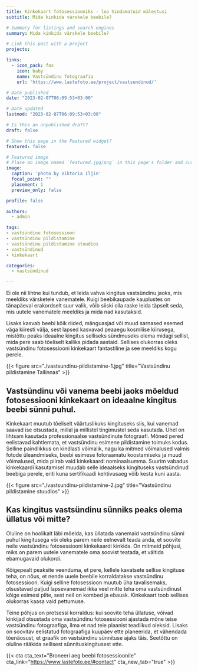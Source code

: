 ```yaml
---
title: Kinkekaart fotosessiooniks - loo hindamatuid mälestusi
subtitle: Mida kinkida värskele beebile?

# Summary for listings and search engines
summary: Mida kinkida värskele beebile?

# Link this post with a project
projects: 

links:
  - icon_pack: fas
    icon: baby
    name: Vastsündinu fotograafia
    url: 'https://www.lastefoto.ee/project/vastsundinud/'

# Date published
date: "2023-02-07T06:09:53+03:00"

# Date updated
lastmod: "2023-02-07T06:09:53+03:00"

# Is this an unpublished draft?
draft: false

# Show this page in the Featured widget?
featured: false

# Featured image
# Place an image named `featured.jpg/png` in this page's folder and customize its options here.
image:
  caption: 'photo by Viktoria Iljin'
  focal_point: ""
  placement: 1
  preview_only: false

profile: false

authors:
  - admin

tags:
- vastsündinu fotosessioon 
- vastsündinu pildistamine
- vastsündinu pildistamine stuudios
- vastsündinud
- kinkekaart

categories:
  - vastsündinud

---
```

Ei ole nii lihtne kui tundub, et leida vahva kingitus vastsündinu jaoks, mis meeldiks värsketele vanematele. Kuigi beebikaupade kauplustes on tänapäeval erakordselt suur valik, võib siiski olla raske leida täpselt seda, mis uutele vanematele meeldiks ja mida nad kasutaksid.

Lisaks kasvab beebi kõik riided, mänguasjad või muud sarnased esemed väga kiiresti välja, sest lapsed kasvavad peaaegu kosmilise kiirusega, mistõttu peaks ideaalne kingitus selliseks sündmuseks olema midagi sellist, mida pere saab tõeliselt kalliks pidada aastaid. Sellises olukorras oleks vastsündinu fotosessiooni kinkekaart fantastiline ja see meeldiks kogu perele.

{{< figure src="./vastsundinu-pildistamine-1.jpg" title="Vastsündinu pildistamine Tallinnas" >}}

## Vastsündinu või vanema beebi jaoks mõeldud fotosessiooni kinkekaart on ideaalne kingitus beebi sünni puhul.

Kinkekaart muutub tõeliselt väärtuslikuks kingituseks siis, kui vanemad saavad ise otsustada, millal ja millistel tingimustel seda kasutada. Ühel on lihtsam kasutada professionaalse vastsündinute fotograafi. Mõned pered eelistavad kahtlemata, et vastsündinu esimene pildistamine toimuks kodus. Selline paindlikkus on kindlasti võimalik, nagu ka mitmed võimalused valmis fotode üleandmiseks, beebi esimese fotoraamatu koostamiseks ja muud võimalused, mida piirab vaid kinkekaardi nominaalsumma. Suurim vabadus kinkekaardi kasutamisel muudab selle ideaalseks kingituseks vastsündinud beebiga perele, eriti kuna sertifikaadi kehtivusaeg võib kesta kuni aasta.

{{< figure src="./vastsundinu-pildistamine-2.jpg" title="Vastsündinu pildistamine stuudios" >}}

## Kas kingitus vastsündinu sünniks peaks olema üllatus või mitte?
 
Oluline on hoolikalt läbi mõelda, kas üllatada vanemaid vastsündinu sünni puhul kingitusega või oleks parem neile eelnevalt teada anda, et soovite neile vastsündinu fotosessiooni kinkekaardi kinkida. On mitmeid põhjusi, miks on parem uutele vanematele oma soovist teatada, et vältida ebamugavaid olukordi.

Kõigepealt peaksite veenduma, et pere, kellele kavatsete sellise kingituse teha, on nõus, et nende uuele beebile korraldatakse vastsündinu fotosessioon. Kuigi selline fotosessioon muutub üha tavalisemaks, otsustavad paljud lapsevanemad ikka veel mitte teha oma vastsündinust kõige esimesi pilte, sest neil on kombed ja ebausk. Kinkekaart toob sellises olukorras kaasa vaid pettumuse.

Teine põhjus on protsessi korraldus: kui soovite teha üllatuse, võivad kinkijad otsustada oma vastsündinu fotosessiooni ajastada mõne teise vastsündinu fotograafiga, ilma et nad teie plaanist teadlikud oleksid. Lisaks on soovitav eelistatud fotograafiga kuupäev ette planeerida, et vähendada tõenäosust, et graafik on vastsündinu sünnituse ajaks täis. Seetõttu on oluline rääkida sellisest sünnituskingitusest ette.

{{< cta cta_text="Broneeri aeg beebi fotosessioonile" cta_link="https://www.lastefoto.ee/#contact" cta_new_tab="true" >}}
